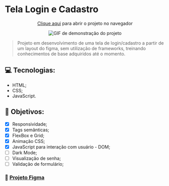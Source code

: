 #  Tela Login e Cadastro 

<div align="center">
<p><a href="https://falcaomm.github.io/tela-login-cadastro/" target="_blank">Clique aqui</a> para abrir o projeto no navegador<p/>
<img src="#" alt="GIF de demonstração do projeto">
</div>

> Projeto em desenvolvimento de uma tela de login/cadastro a partir de um layout do figma, sem utilização de frameworks, treinando conhecimentos de base adquiridos até o momento. 

## 💻 Tecnologias: 
* HTML;
* CSS;
* JavaScript.

## 📝 Objetivos:
- [x] Responsividade;
- [x] Tags semânticas;
- [x] FlexBox e Grid;
- [x] Animação CSS;
- [x] JavaScript para interação com usuário - DOM; 
- [ ] Dark Mode; 
- [ ] Visualização de senha; 
- [ ] Validação de formulário;

### 📌 [Projeto Figma](https://www.figma.com/file/2xaNVaPZKCylb4CYQCuJCH/login%2Fcadastro?node-id=0%3A1)
